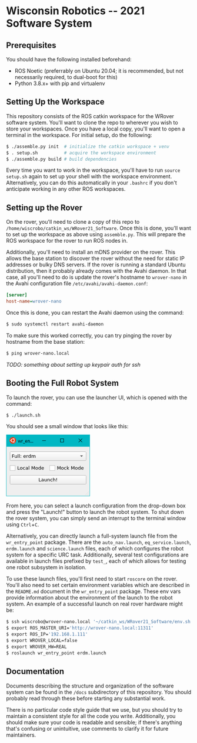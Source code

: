 # Wisconsin Robotics -- 2021 Software System

## Prerequisites

You should have the following installed beforehand:

* ROS Noetic (preferrably on Ubuntu 20.04; it is recommended, but not necessarily required, to dual-boot for this)
* Python 3.8.x+ with pip and virtualenv

## Setting Up the Workspace

This repository consists of the ROS catkin workspace for the WRover software system.
You'll want to clone the repo to wherever you wish to store your workspaces.
Once you have a local copy, you'll want to open a terminal in the workspace.
For initial setup, do the following:

```sh
$ ./assemble.py init  # initialize the catkin workspace + venv
$ . setup.sh          # acquire the workspace environment
$ ./assemble.py build # build dependencies
```

Every time you want to work in the workspace, you'll have to run `source setup.sh` again to set up your shell with the workspace environment. Alternatively, you can do this automatically in your `.bashrc` if you don't anticipate working in any other ROS workspaces.

## Setting up the Rover

On the rover, you'll need to clone a copy of this repo to `/home/wiscrobo/catkin_ws/WRover21_Software`.
Once this is done, you'll want to set up the workspace as above using `assemble.py`.
This will prepare the ROS workspace for the rover to run ROS nodes in.

Additionally, you'll need to install an mDNS provider on the rover.
This allows the base station to discover the rover without the need for static IP addresses or bulky DNS servers.
If the rover is running a standard Ubuntu distribution, then it probably already comes with the Avahi daemon.
In that case, all you'll need to do is update the rover's hostname to `wrover-nano` in the Avahi configuration file `/etc/avahi/avahi-daemon.conf`:

```ini
[server]
host-name=wrover-nano
```

Once this is done, you can restart the Avahi daemon using the command:

```sh
$ sudo systemctl restart avahi-daemon
```

To make sure this worked correctly, you can try pinging the rover by hostname from the base station:

```sh
$ ping wrover-nano.local
```

*TODO: something about setting up keypair auth for ssh*

## Booting the Full Robot System

To launch the rover, you can use the launcher UI, which is opened with the command:

```sh
$ ./launch.sh
```

You should see a small window that looks like this:

![](launcher_ui.png)

From here, you can select a launch configuration from the drop-down box and press the "Launch!" button to launch the robot system.
To shut down the rover system, you can simply send an interrupt to the terminal window using `Ctrl`+`C`.

Alternatively, you can directly launch a full-system launch file from the `wr_entry_point` package.
There are the `auto_nav.launch`, `eq_service.launch`, `erdm.launch` and `science.launch` files, each of which configures the robot system for a specific URC task.
Additionally, several test configurations are available in launch files prefixed by `test_`, each of which allows for testing one robot subsystem in isolation.

To use these launch files, you'll first need to start `roscore` on the rover.
You'll also need to set certain environment variables which are described in the `README.md` document in the `wr_entry_point` package.
These env vars provide information about the environment of the launch to the robot system.
An example of a successful launch on real rover hardware might be:

```sh
$ ssh wiscrobo@wrover-nano.local '~/catkin_ws/WRover21_Software/env.sh roscore'
$ export ROS_MASTER_URI='http://wrover-nano.local:11311'
$ export ROS_IP='192.168.1.111'
$ export WROVER_LOCAL=false
$ export WROVER_HW=REAL
$ roslaunch wr_entry_point erdm.launch
```

## Documentation

Documents describing the structure and organization of the software system can be found in the `/docs` subdirectory of this repository.
You should probably read through these before starting any substantial work.

There is no particular code style guide that we use, but you should try to maintain a consistent style for all the code you write. Additionally, you should make sure your code is readable and sensible; if there's anything that's confusing or unintuitive, use comments to clarify it for future maintainers.
